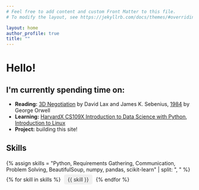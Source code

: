 ```yaml
---
# Feel free to add content and custom Front Matter to this file.
# To modify the layout, see https://jekyllrb.com/docs/themes/#overriding-theme-defaults

layout: home
author_profile: true
title: ""
---
```


# Hello!
## I'm currently spending time on:

- **Reading:** [3D Negotiation](https://www.google.com.sg/books/edition/3_d_Negotiation/uKpnhrrWEaUC?hl=en&gbpv=0) by David Lax and James K. Sebenius, [1984](https://www.goodreads.com/book/show/61439040-1984) by George Orwell
- **Learning:** [HarvardX CS109X Introduction to Data Science with Python](https://learning.edx.org/course/course-v1:HarvardX+CS109x+3T2023a/home), [Introduction to Linux](https://learning.edx.org/course/course-v1:LinuxFoundationX+LFS101x+1T2023/home)
- **Project:** building this site!

## Skills

<div class="skills-container">
  {% assign skills = "Python, Requirements Gathering, Communication, Problem Solving, BeautifulSoup, numpy, pandas, scikit-learn" | split: ", " %}
  {% for skill in skills %}
    <span class="skill">{{ skill }}</span>
  {% endfor %}
</div>

<style>
  .skills-container {
    margin-top: 20px;
  }
  .skill {
    display: inline-block;
    background-color: #f0f0f0;
    color: #333;
    padding: 5px 10px;
    margin: 5px;
    border-radius: 5px;
    text-decoration: none;
  }
  .skill:hover {
    background-color: #e0e0e0;
  }
</style>

